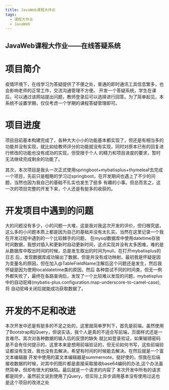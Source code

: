 ```yaml
---
title: JavaWeb课程大作业
tags: 
  - 课程大作业
  - JavaWeb
---
```



## JavaWeb课程大作业——在线答疑系统

# 项目简介

疫情环境下，在线学习为答疑提供了不便之处，普通的即时通讯工具信息繁多，也会影响老师的正常工作，交流沟通管理不方便。
开发一个答疑系统，学生在课后，可以通过该网站提出问题，教师登录后可以选择进行回答。为了简单起见，本系统不设置学期，仅仅考虑一个学期的课程答疑管理即可。

# 项目进度

项目目前基本构建完成了，各种大大小小的功能基本都实现了，但还是有相当多的功能并没有实现，就比如给教师评分的功能就没有实现，同时对原本已有的回复进行修改的功能也没有成功的实现，但受限于个人
的精力和项目进度的要求，暂时无法继续完成剩余的功能了。

其次，本次项目是我头一次正式使用springboot+mybatisplus+thymeleaf去完成一个项目，先前只是粗略的学习过springboot，在开发期间也遇上了不少的问题，当然也因为我自己的基础不扎实也发生了挺多
有趣的小事。但总而言之，这一次的项目完整的开发下来，个人还是有挺多的收获的。

# 开发项目中遇到的问题

大的问题没有多少，小的问题一大堆，这是我对我这次开发的评价，但归根究底，这么多的小问题本质上都是因为自己的基础并没有太扎实。当然在这里记录一个我在开发过程中遇到的一个比较棘手的问题，
在mysql数据库中使用datetime存放时间数据，我想对插入和更新时自动更新时间，这点实现并没有太多困难，难的是从数据库中取出时间的时候，总是发生取出的时间为null，在打开mybatisplus的日志
后，发现数据库成功输出了数据，但是并没有成功映射。最初我是怀疑是因为变量名的原因，但在加入@TableFieldName注解后这个问题还是发生，然后我怀疑是因为使用localdatetime类的原因，然后
各种尝试不同的时间类，但无一例外都失败了，最终在各路查询后，发现了一个比较难以发现的问题，mybatisplus中的自动驼峰(mybatis-plus.configuration.map-underscore-to-camel-case),将
自动驼峰关闭后就能成功获取数据了。

# 开发的不足和改进

本次开发中还是有挺多的不足之处的，这里就简单罗列下，首先是前端，虽然使用了Bootstrap和jQuery，但说实话，我个人是真的不适合写前端，页面样式还是一言难尽。其次对各种数据的输入后的反馈的缺失
就比如登录验证，如果输错密码是不会有任何提示的，这里本来是想用前端验证的，但无论如何书写，这些前端验证都没有生效，我也没有去解决，希望有时间的时候能去解决。在然后就是一个富文本编辑器
开发中使用的富文本编辑器是summernote，挺好使的，但我在后端接收数据的时候，对其中的图片都是直接采取接收base64编码的办法,这个办法虽然简单，但却有很大的缺陷。最后就是一个请求的内容了
本次开发中所有的请求都是同步，虽然前文说到使用了jQuery，但实际上异步调用基本没有使用过这也是这个项目的改进之处








